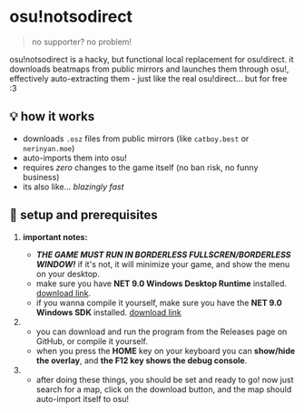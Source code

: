 # osu!notsodirect

> no supporter? no problem!

osu!notsodirect is a hacky, but functional local replacement for osu!direct.
it downloads beatmaps from public mirrors and launches them through osu!, effectively auto-extracting them - just like the real osu!direct... but for free :3

## 💡 how it works

- downloads `.osz` files from public mirrors (like `catboy.best` or `nerinyan.moe`)
- auto-imports them into osu!
- requires *zero* changes to the game itself (no ban risk, no funny business)
- its also like... *blazingly fast*

## 🧱 setup and prerequisites
1.  **important notes:**
    -   ***THE GAME MUST RUN IN BORDERLESS FULLSCREN/BORDERLESS WINDOW!*** if it's not, it will minimize your game, and show the menu on your desktop.
    -   make sure you have **NET 9.0 Windows Desktop Runtime** installed. [download link](https://builds.dotnet.microsoft.com/dotnet/WindowsDesktop/9.0.4/windowsdesktop-runtime-9.0.4-win-x64.exe).
    -   if you wanna compile it yourself, make sure you have the **NET 9.0 Windows SDK** installed. [download link](https://builds.dotnet.microsoft.com/dotnet/Sdk/9.0.203/dotnet-sdk-9.0.203-win-x64.exe)

2.
    -   you can download and run the program from the Releases page on GitHub, or compile it yourself.
    -   when you press the **HOME** key on your keyboard you can **show/hide the overlay**, and **the F12 key shows the debug console**.

3.
    -   after doing these things, you should be set and ready to go! now just search for a map, click on the download button, and the map should auto-import itself to osu!
